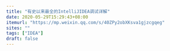 ```yaml
---
title: "有史以来最全的IntelliJIDEA调试详解"
date: 2020-05-29T15:29:43+08:00
itemurl: "https://mp.weixin.qq.com/s/40ZPy2obXKsva1gjzcgqeg"
sites: ""
tags: ["IDEA"]
draft: false
---
```



